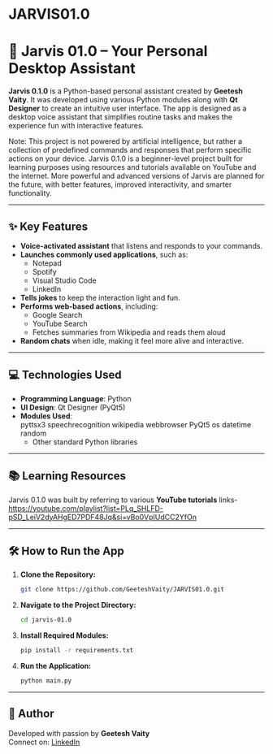 # JARVIS01.0

# 🔹 Jarvis 01.0 – Your Personal Desktop Assistant

**Jarvis 0.1.0** is a Python-based personal assistant created by **Geetesh Vaity**. It was developed using various Python modules along with **Qt Designer** to create an intuitive user interface. The app is designed as a desktop voice assistant that simplifies routine tasks and makes the experience fun with interactive features.

Note: This project is not powered by artificial intelligence, but rather a collection of predefined commands and responses that perform specific actions on your device. Jarvis 0.1.0 is a beginner-level project built for learning purposes using resources and tutorials available on YouTube and the internet. More powerful and advanced versions of Jarvis are planned for the future, with better features, improved interactivity, and smarter functionality.

---

## ✨ Key Features

- **Voice-activated assistant** that listens and responds to your commands.
- **Launches commonly used applications**, such as:
  - Notepad  
  - Spotify  
  - Visual Studio Code  
  - LinkedIn
- **Tells jokes** to keep the interaction light and fun.
- **Performs web-based actions**, including:
  - Google Search  
  - YouTube Search  
  - Fetches summaries from Wikipedia and reads them aloud
- **Random chats** when idle, making it feel more alive and interactive.

---

## 💻 Technologies Used

- **Programming Language**: Python  
- **UI Design**: Qt Designer (PyQt5)  
- **Modules Used**:  
      pyttsx3
      speechrecognition
      wikipedia
      webbrowser
      PyQt5
      os
      datetime
      random
  - Other standard Python libraries

---

## 📚 Learning Resources

Jarvis 0.1.0 was built by referring to various **YouTube tutorials** 
links-https://youtube.com/playlist?list=PLq_SHLFD-pSD_LeiV2dyAHgED7PDF48Jq&si=vBo0VpIUdCC2YfOn

---

## 🛠 How to Run the App

1. **Clone the Repository:**
   ```bash
   git clone https://github.com/GeeteshVaity/JARVIS01.0.git
   ```

2. **Navigate to the Project Directory:**
   ```bash
   cd jarvis-01.0
   ```

3. **Install Required Modules:**
   ```bash
   pip install -r requirements.txt
   ```

4. **Run the Application:**
   ```bash
   python main.py
   ```

---

## 👤 Author

Developed with passion by **Geetesh Vaity**  
Connect on: [LinkedIn](www.linkedin.com/in/geetesh-sanjay-vaity)
